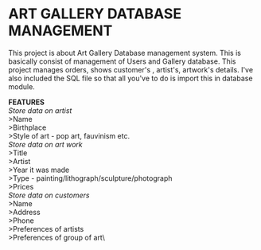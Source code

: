 # ART GALLERY DATABASE MANAGEMENT
This project is about Art Gallery Database management system. This is basically consist of management of Users and Gallery database. This project manages orders, shows customer's , artist's, artwork's details.
I've also included the SQL file so that all you've to do is import this in database module.

 <b>FEATURES</b>\
 *Store data on artist*\
    >Name<br>
    >Birthplace\
    >Style of art - pop art, fauvinism etc.\
 *Store data on art work*\
    >Title\
    >Artist\
    >Year it was made\
    >Type - painting/lithograph/sculpture/photograph\
    >Prices\
 *Store data on customers*\
    >Name\
    >Address\
    >Phone\
    >Preferences of artists\
    >Preferences of group of art\
